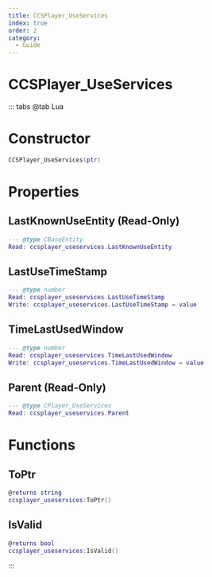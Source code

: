 ```yaml
---
title: CCSPlayer_UseServices
index: true
order: 2
category:
  - Guide
---
```


# CCSPlayer_UseServices

::: tabs
@tab Lua
# Constructor
```lua
CCSPlayer_UseServices(ptr)
```
# Properties
## LastKnownUseEntity (Read-Only)
```lua
--- @type CBaseEntity
Read: ccsplayer_useservices.LastKnownUseEntity
```
## LastUseTimeStamp 
```lua
--- @type number
Read: ccsplayer_useservices.LastUseTimeStamp
Write: ccsplayer_useservices.LastUseTimeStamp = value
```
## TimeLastUsedWindow 
```lua
--- @type number
Read: ccsplayer_useservices.TimeLastUsedWindow
Write: ccsplayer_useservices.TimeLastUsedWindow = value
```
## Parent (Read-Only)
```lua
--- @type CPlayer_UseServices
Read: ccsplayer_useservices.Parent
```
# Functions
## ToPtr
```lua
@returns string
ccsplayer_useservices:ToPtr()
```
## IsValid
```lua
@returns bool
ccsplayer_useservices:IsValid()
```

:::